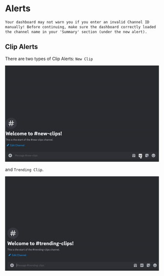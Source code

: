 # Alerts



```{note}
Your dashboard may not warn you if you enter an invalid Channel ID manually! Before continuing, make sure the dashboard correctly loaded the channel name in your 'Summary' section (under the new alert).
```


## Clip Alerts

There are two types of Clip Alerts: `New Clip` 

![](images/newclip.gif)

and `Trending Clip`.

![](images/trending-clip.gif)